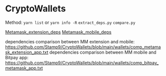 # CryptoWallets

Method:
`yarn list` or `yarn info -R`
`extract_deps.py`
`compare.py`

[Metamask_extension_deps](https://github.com/Stamp9/CryptoWallets/blob/main/wallets/11.4.1_extension_deps_list_gav_without_npm.txt)
[Metamask_mobile_deps](https://github.com/Stamp9/CryptoWallets/blob/main/wallets/7.9.1_mobile_deps_list_gav.txt)

dependencies comparison between MM extension and mobile: https://github.com/Stamp9/CryptoWallets/blob/main/wallets/comp_metamask_extension_app.txt
dependencies comparison between MM mobile and Bitpay app: https://github.com/Stamp9/CryptoWallets/blob/main/wallets/comp_bitpay_metamask_app.txt

